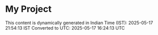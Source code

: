 # My Project

This content is dynamically generated in Indian Time (IST): 2025-05-17 21:54:13 IST
Converted to UTC: 2025-05-17 16:24:13 UTC
